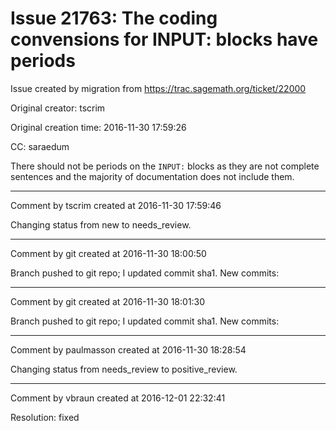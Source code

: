# Issue 21763: The coding convensions for INPUT: blocks have periods

Issue created by migration from https://trac.sagemath.org/ticket/22000

Original creator: tscrim

Original creation time: 2016-11-30 17:59:26

CC:  saraedum

There should not be periods on the `INPUT:` blocks as they are not complete sentences and the majority of documentation does not include them.


---

Comment by tscrim created at 2016-11-30 17:59:46

Changing status from new to needs_review.


---

Comment by git created at 2016-11-30 18:00:50

Branch pushed to git repo; I updated commit sha1. New commits:


---

Comment by git created at 2016-11-30 18:01:30

Branch pushed to git repo; I updated commit sha1. New commits:


---

Comment by paulmasson created at 2016-11-30 18:28:54

Changing status from needs_review to positive_review.


---

Comment by vbraun created at 2016-12-01 22:32:41

Resolution: fixed
